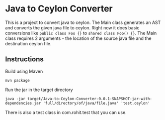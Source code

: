 # Java to Ceylon Converter

This is a project to convert java to ceylon. 
The Main class generates an AST and converts the given java file to ceylon.
Right now it does basic conversions like `public class Foo {}` to `shared class Foo() {}`. 
The Main class requires 2 arguments - the location of the source java file and the destination ceylon file.

## Instructions

Build using Maven

`mvn package`

Run the jar in the target directory

`java -jar target/Java-to-Ceylon-Converter-0.0.1-SNAPSHOT-jar-with-dependencies.jar 'full/directory/of/java/file.java' 'test.ceylon'`

There is also a test class in com.rohit.test that you can use. 
